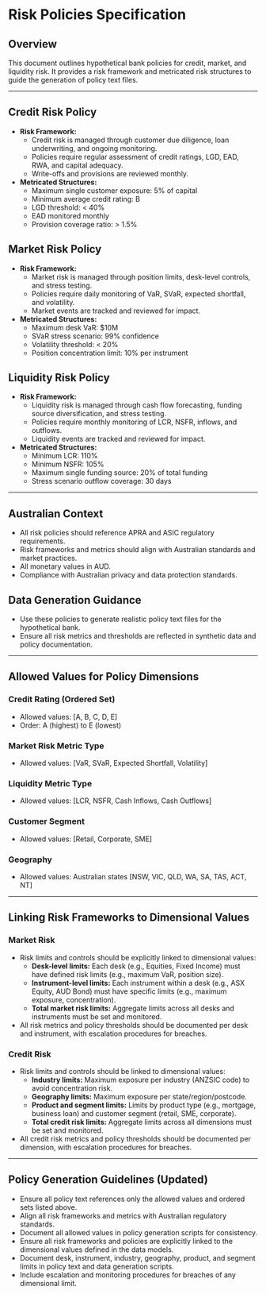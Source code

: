 # Risk Policies Specification

## Overview
This document outlines hypothetical bank policies for credit, market, and liquidity risk. It provides a risk framework and metricated risk structures to guide the generation of policy text files.

---

## Credit Risk Policy
- **Risk Framework:**
  - Credit risk is managed through customer due diligence, loan underwriting, and ongoing monitoring.
  - Policies require regular assessment of credit ratings, LGD, EAD, RWA, and capital adequacy.
  - Write-offs and provisions are reviewed monthly.
- **Metricated Structures:**
  - Maximum single customer exposure: 5% of capital
  - Minimum average credit rating: B
  - LGD threshold: < 40%
  - EAD monitored monthly
  - Provision coverage ratio: > 1.5%

## Market Risk Policy
- **Risk Framework:**
  - Market risk is managed through position limits, desk-level controls, and stress testing.
  - Policies require daily monitoring of VaR, SVaR, expected shortfall, and volatility.
  - Market events are tracked and reviewed for impact.
- **Metricated Structures:**
  - Maximum desk VaR: $10M
  - SVaR stress scenario: 99% confidence
  - Volatility threshold: < 20%
  - Position concentration limit: 10% per instrument

## Liquidity Risk Policy
- **Risk Framework:**
  - Liquidity risk is managed through cash flow forecasting, funding source diversification, and stress testing.
  - Policies require monthly monitoring of LCR, NSFR, inflows, and outflows.
  - Liquidity events are tracked and reviewed for impact.
- **Metricated Structures:**
  - Minimum LCR: 110%
  - Minimum NSFR: 105%
  - Maximum single funding source: 20% of total funding
  - Stress scenario outflow coverage: 30 days

---

## Australian Context
- All risk policies should reference APRA and ASIC regulatory requirements.
- Risk frameworks and metrics should align with Australian standards and market practices.
- All monetary values in AUD.
- Compliance with Australian privacy and data protection standards.

## Data Generation Guidance
- Use these policies to generate realistic policy text files for the hypothetical bank.
- Ensure all risk metrics and thresholds are reflected in synthetic data and policy documentation.

---

## Allowed Values for Policy Dimensions

### Credit Rating (Ordered Set)
- Allowed values: [A, B, C, D, E]
- Order: A (highest) to E (lowest)

### Market Risk Metric Type
- Allowed values: [VaR, SVaR, Expected Shortfall, Volatility]

### Liquidity Metric Type
- Allowed values: [LCR, NSFR, Cash Inflows, Cash Outflows]

### Customer Segment
- Allowed values: [Retail, Corporate, SME]

### Geography
- Allowed values: Australian states [NSW, VIC, QLD, WA, SA, TAS, ACT, NT]

---

## Linking Risk Frameworks to Dimensional Values

### Market Risk
- Risk limits and controls should be explicitly linked to dimensional values:
  - **Desk-level limits:** Each desk (e.g., Equities, Fixed Income) must have defined risk limits (e.g., maximum VaR, position size).
  - **Instrument-level limits:** Each instrument within a desk (e.g., ASX Equity, AUD Bond) must have specific limits (e.g., maximum exposure, concentration).
  - **Total market risk limits:** Aggregate limits across all desks and instruments must be set and monitored.
- All risk metrics and policy thresholds should be documented per desk and instrument, with escalation procedures for breaches.

### Credit Risk
- Risk limits and controls should be linked to dimensional values:
  - **Industry limits:** Maximum exposure per industry (ANZSIC code) to avoid concentration risk.
  - **Geography limits:** Maximum exposure per state/region/postcode.
  - **Product and segment limits:** Limits by product type (e.g., mortgage, business loan) and customer segment (retail, SME, corporate).
  - **Total credit risk limits:** Aggregate limits across all dimensions must be set and monitored.
- All credit risk metrics and policy thresholds should be documented per dimension, with escalation procedures for breaches.

---

## Policy Generation Guidelines (Updated)
- Ensure all policy text references only the allowed values and ordered sets listed above.
- Align all risk frameworks and metrics with Australian regulatory standards.
- Document all allowed values in policy generation scripts for consistency.
- Ensure all risk frameworks and policies are explicitly linked to the dimensional values defined in the data models.
- Document desk, instrument, industry, geography, product, and segment limits in policy text and data generation scripts.
- Include escalation and monitoring procedures for breaches of any dimensional limit.
